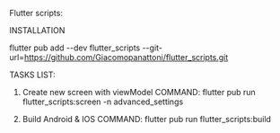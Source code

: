 Flutter scripts:

INSTALLATION

flutter pub add --dev flutter_scripts --git-url=https://github.com/Giacomopanattoni/flutter_scripts.git

TASKS LIST:

1) Create new screen with viewModel
COMMAND: flutter pub run flutter_scripts:screen -n advanced_settings

1) Build Android & IOS
COMMAND: flutter pub run flutter_scripts:build
